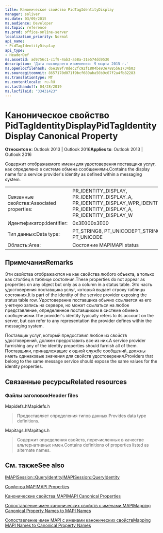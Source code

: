 ```yaml
---
title: Каноническое свойство PidTagIdentityDisplay
manager: soliver
ms.date: 03/09/2015
ms.audience: Developer
ms.topic: reference
ms.prod: office-online-server
localization_priority: Normal
api_name:
- PidTagIdentityDisplay
api_type:
- HeaderDef
ms.assetid: ad9756c1-c1f9-4ab3-a58a-31e574dd9530
description: 'Дата последнего изменения: 9 марта 2015 г.'
ms.openlocfilehash: d6e189f78dec2fc92f1804be93e7885b61734b03
ms.sourcegitcommit: 8657170d071f9bcf680aba50b9c07f2a4fb82283
ms.translationtype: MT
ms.contentlocale: ru-RU
ms.lasthandoff: 04/28/2019
ms.locfileid: "33431423"
---
```

# <a name="pidtagidentitydisplay-canonical-property"></a><span data-ttu-id="fe22b-103">Каноническое свойство PidTagIdentityDisplay</span><span class="sxs-lookup"><span data-stu-id="fe22b-103">PidTagIdentityDisplay Canonical Property</span></span>

  
  
<span data-ttu-id="fe22b-104">**Относится к**: Outlook 2013 | Outlook 2016</span><span class="sxs-lookup"><span data-stu-id="fe22b-104">**Applies to**: Outlook 2013 | Outlook 2016</span></span> 
  
<span data-ttu-id="fe22b-105">Содержит отображаемого имени для удостоверения поставщика услуг, как определено в системе обмена сообщениями.</span><span class="sxs-lookup"><span data-stu-id="fe22b-105">Contains the display name for a service provider's identity as defined within a messaging system.</span></span> 
  
|||
|:-----|:-----|
|<span data-ttu-id="fe22b-106">Связанные свойства:</span><span class="sxs-lookup"><span data-stu-id="fe22b-106">Associated properties:</span></span>  <br/> |<span data-ttu-id="fe22b-107">PR_IDENTITY_DISPLAY, PR_IDENTITY_DISPLAY_A, PR_IDENTITY_DISPLAY_W</span><span class="sxs-lookup"><span data-stu-id="fe22b-107">PR_IDENTITY_DISPLAY, PR_IDENTITY_DISPLAY_A, PR_IDENTITY_DISPLAY_W</span></span>  <br/> |
|<span data-ttu-id="fe22b-108">Идентификатор:</span><span class="sxs-lookup"><span data-stu-id="fe22b-108">Identifier:</span></span>  <br/> |<span data-ttu-id="fe22b-109">0x3E00</span><span class="sxs-lookup"><span data-stu-id="fe22b-109">0x3E00</span></span>  <br/> |
|<span data-ttu-id="fe22b-110">Тип данных:</span><span class="sxs-lookup"><span data-stu-id="fe22b-110">Data type:</span></span>  <br/> |<span data-ttu-id="fe22b-111">PT_STRING8, PT_UNICODE</span><span class="sxs-lookup"><span data-stu-id="fe22b-111">PT_STRING8, PT_UNICODE</span></span>  <br/> |
|<span data-ttu-id="fe22b-112">Область:</span><span class="sxs-lookup"><span data-stu-id="fe22b-112">Area:</span></span>  <br/> |<span data-ttu-id="fe22b-113">Состояние MAPI</span><span class="sxs-lookup"><span data-stu-id="fe22b-113">MAPI status</span></span>  <br/> |
   
## <a name="remarks"></a><span data-ttu-id="fe22b-114">Примечания</span><span class="sxs-lookup"><span data-stu-id="fe22b-114">Remarks</span></span>

<span data-ttu-id="fe22b-115">Эти свойства отображаются не как свойства любого объекта, а только как столбец в таблице состояния.</span><span class="sxs-lookup"><span data-stu-id="fe22b-115">These properties do not appear as properties on any object but only as a column in a status table.</span></span> <span data-ttu-id="fe22b-116">Это часть удостоверения поставщика услуг, который выдает строку таблицы состояния.</span><span class="sxs-lookup"><span data-stu-id="fe22b-116">It is part of the identity of the service provider exposing the status table row.</span></span> <span data-ttu-id="fe22b-117">Удостоверение поставщика обычно ссылается на его учетную запись на сервере, но может ссылаться на любое представление, определенное поставщиком в системе обмена сообщениями.</span><span class="sxs-lookup"><span data-stu-id="fe22b-117">The provider's identity typically refers to its account on the server, but can refer to any representation the provider defines within the messaging system.</span></span> 
  
<span data-ttu-id="fe22b-118">Поставщик услуг, который предоставил любое из свойств удостоверений, должен предоставить все из них.</span><span class="sxs-lookup"><span data-stu-id="fe22b-118">A service provider furnishing any of the identity properties should furnish all of them.</span></span> <span data-ttu-id="fe22b-119">Поставщики, принадлежащие к одной службе сообщений, должны иметь одинаковые значения для свойств удостоверения.</span><span class="sxs-lookup"><span data-stu-id="fe22b-119">Providers that belong to the same message service should expose the same values for the identity properties.</span></span> 
  
## <a name="related-resources"></a><span data-ttu-id="fe22b-120">Связанные ресурсы</span><span class="sxs-lookup"><span data-stu-id="fe22b-120">Related resources</span></span>

### <a name="header-files"></a><span data-ttu-id="fe22b-121">Файлы заголовок</span><span class="sxs-lookup"><span data-stu-id="fe22b-121">Header files</span></span>

<span data-ttu-id="fe22b-122">Mapidefs.h</span><span class="sxs-lookup"><span data-stu-id="fe22b-122">Mapidefs.h</span></span>
  
> <span data-ttu-id="fe22b-123">Предоставляет определения типов данных.</span><span class="sxs-lookup"><span data-stu-id="fe22b-123">Provides data type definitions.</span></span>
    
<span data-ttu-id="fe22b-124">Mapitags.h</span><span class="sxs-lookup"><span data-stu-id="fe22b-124">Mapitags.h</span></span>
  
> <span data-ttu-id="fe22b-125">Содержит определения свойств, перечисленных в качестве альтернативных имен.</span><span class="sxs-lookup"><span data-stu-id="fe22b-125">Contains definitions of properties listed as alternate names.</span></span>
    
## <a name="see-also"></a><span data-ttu-id="fe22b-126">См. также</span><span class="sxs-lookup"><span data-stu-id="fe22b-126">See also</span></span>



[<span data-ttu-id="fe22b-127">IMAPISession::QueryIdentity</span><span class="sxs-lookup"><span data-stu-id="fe22b-127">IMAPISession::QueryIdentity</span></span>](imapisession-queryidentity.md)


[<span data-ttu-id="fe22b-128">Свойства MAPI</span><span class="sxs-lookup"><span data-stu-id="fe22b-128">MAPI Properties</span></span>](mapi-properties.md)
  
[<span data-ttu-id="fe22b-129">Канонические свойства MAPI</span><span class="sxs-lookup"><span data-stu-id="fe22b-129">MAPI Canonical Properties</span></span>](mapi-canonical-properties.md)
  
[<span data-ttu-id="fe22b-130">Сопоставление имен канонических свойств с именами MAPI</span><span class="sxs-lookup"><span data-stu-id="fe22b-130">Mapping Canonical Property Names to MAPI Names</span></span>](mapping-canonical-property-names-to-mapi-names.md)
  
[<span data-ttu-id="fe22b-131">Сопоставление имен MAPI с именами канонических свойств</span><span class="sxs-lookup"><span data-stu-id="fe22b-131">Mapping MAPI Names to Canonical Property Names</span></span>](mapping-mapi-names-to-canonical-property-names.md)

